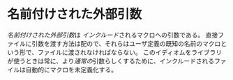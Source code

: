 # 名前付けされた外部引数

*名前付けされた外部引数*は *インクルード*されるマクロへの引数である。
直接ファイルに引数を渡す方法は配ので、それらはユーザ定義の既知の名前のマクロという形で、ファイルに渡されなければならない。
このイディオムをライブラリが使うときは常に、より*通常の*引数らしくするために、インクルードされるファイルは自動的にマクロを未定義化する。

